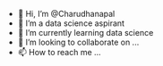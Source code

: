 - 👋 Hi, I’m @Charudhanapal
- 👀 I’m a data science aspirant
- 🌱 I’m currently learning data science
- 💞️ I’m looking to collaborate on ...
- 📫 How to reach me ...

<!---
Charudhanapal/Charudhanapal is a ✨ special ✨ repository because its `README.md` (this file) appears on your GitHub profile.
You can click the Preview link to take a look at your changes.
--->

